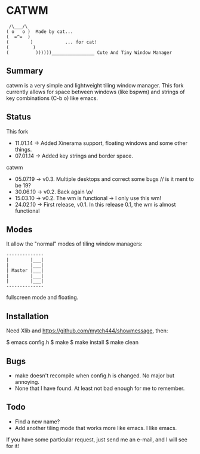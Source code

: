 CATWM
=====

     /\___/\
    ( o   o )  Made by cat...
    (  =^=  )
    (        )            ... for cat!
    (         )
    (          ))))))________________ Cute And Tiny Window Manager

Summary
-------

catwm is a very simple and lightweight tiling window manager.
This fork currently allows for space between windows (like bspwm)
and strings of key combinations (C-b o) like emacs.

Status
------
This fork

 * 11.01.14 -> Added Xinerama support, floating windows and some other things.
 * 07.01.14 -> Added key strings and border space.

catwm
 
 * 05.07.19 -> v0.3. Multiple desktops and correct some bugs // is it ment to be 19?
 * 30.06.10 -> v0.2. Back again \o/
 * 15.03.10 -> v0.2. The wm is functional -> I only use this wm!
 * 24.02.10 -> First release, v0.1. In this release 0.1, the wm is almost functional

Modes
-----

It allow the "normal" modes of tiling window managers:

    --------------
    |        |___|
    |        |___|
    | Master |___|
    |        |___|
    |        |___|
    --------------

fullscreen mode and floating.

Installation
------------

Need Xlib and <https://github.com/mytch444/showmessage>, then:

  $ emacs config.h
  $ make
  $ make install
  $ make clean

Bugs
----
 * make doesn't recompile when config.h is changed. No major but annoying.
 * None that I have found. At least not bad enough for me to remember.

Todo
----
 * Find a new name?
 * Add another tiling mode that works more like emacs. I like emacs.
 
If you have some particular request, just send me an e-mail, and I will see for it!


